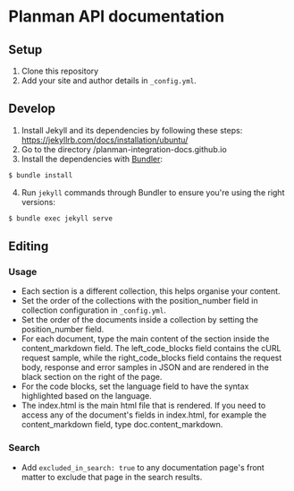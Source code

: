 # Planman API documentation

## Setup
1. Clone this repository
3. Add your site and author details in `_config.yml`.

## Develop
1. Install Jekyll and its dependencies by following these steps: https://jekyllrb.com/docs/installation/ubuntu/
2. Go to the directory /planman-integration-docs.github.io
3. Install the dependencies with [Bundler](http://bundler.io/):

~~~bash
$ bundle install
~~~

4. Run `jekyll` commands through Bundler to ensure you're using the right versions:

~~~bash
$ bundle exec jekyll serve
~~~

## Editing

### Usage

* Each section is a different collection, this helps organise your content.
* Set the order of the collections with the position_number field in collection configuration in `_config.yml`.
* Set the order of the documents inside a collection by setting the position_number field.
* For each document, type the main content of the section inside the content_markdown field. The left_code_blocks field contains the cURL request sample, while the right_code_blocks field contains the request body, response and error samples in JSON and are rendered in the black section on the right of the page.
* For the code blocks, set the language field to have the syntax highlighted based on the language.
* The index.html is the main html file that is rendered. If you need to access any of the document's fields in index.html, for example the content_markdown field, type doc.content_markdown.

### Search

* Add `excluded_in_search: true` to any documentation page's front matter to exclude that page in the search results.
